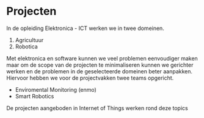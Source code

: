 # Projecten

In de opleiding Elektronica - ICT werken we in twee domeinen. 

1. Agricultuur
2. Robotica

Met elektronica en software kunnen we veel problemen eenvoudiger maken maar om de scope van de projecten te minimaliseren kunnen we gerichter werken en de problemen in de geselecteerde domeinen beter aanpakken. Hiervoor hebben we voor de projectvakken twee teams opgericht. 

- Enviromental Monitoring (enmo)
- Smart Robotics

De projecten aangeboden in Internet of Things werken rond deze topics